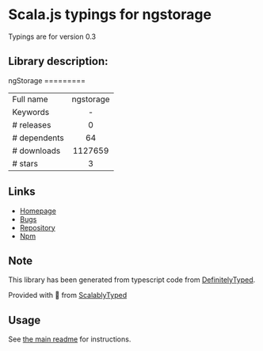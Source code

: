 
# Scala.js typings for ngstorage

Typings are for version 0.3

## Library description:
ngStorage =========

|                    |                 |
| ------------------ | :-------------: |
| Full name          | ngstorage |
| Keywords           | - |
| # releases         | 0 |
| # dependents       | 64 |
| # downloads        | 1127659 |
| # stars            | 3 |

## Links
- [Homepage](https://github.com/gsklee/ngStorage#readme)
- [Bugs](https://github.com/gsklee/ngStorage/issues)
- [Repository](https://github.com/gsklee/ngStorage)
- [Npm](https://www.npmjs.com/package/ngstorage)
    


## Note
This library has been generated from typescript code from [DefinitelyTyped](https://definitelytyped.org).

Provided with :purple_heart: from [ScalablyTyped](https://github.com/oyvindberg/ScalablyTyped)

## Usage
See [the main readme](../../readme.md) for instructions.


